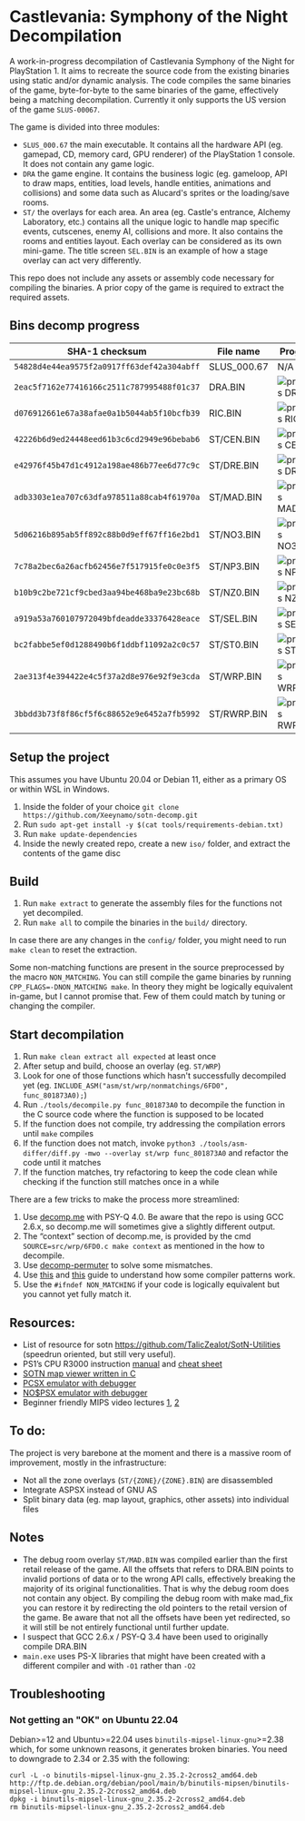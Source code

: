 # Castlevania: Symphony of the Night Decompilation

A work-in-progress decompilation of Castlevania Symphony of the Night for PlayStation 1. It aims to recreate the source code from the existing binaries using static and/or dynamic analysis. The code compiles the same binaries of the game, byte-for-byte to the same binaries of the game, effectively being a matching decompilation. Currently it only supports the US version of the game `SLUS-00067`.

The game is divided into three modules:

* `SLUS_000.67` the main executable. It contains all the hardware API (eg. gamepad, CD, memory card, GPU renderer) of the PlayStation 1 console. It does not contain any game logic.
* `DRA` the game engine. It contains the business logic (eg. gameloop, API to draw maps, entities, load levels, handle entities, animations and collisions) and some data such as Alucard's sprites or the loading/save rooms.
* `ST/` the overlays for each area. An area (eg. Castle's entrance, Alchemy Laboratory, etc.) contains all the unique logic to handle map specific events, cutscenes, enemy AI, collisions and more. It also contains the rooms and entities layout. Each overlay can be considered as its own mini-game. The title screen `SEL.BIN` is an example of how a stage overlay can act very differently.

This repo does not include any assets or assembly code necessary for compiling the binaries. A prior copy of the game is required to extract the required assets.

## Bins decomp progress

| SHA-1 checksum                             | File name  | Progress
|--------------------------------------------|------------|----------
| `54828d4e44ea9575f2a0917ff63def42a304abff` | SLUS_000.67 | N/A 
| `2eac5f7162e77416166c2511c787995488f01c37` | DRA.BIN    | ![progress DRA.BIN](https://img.shields.io/endpoint?url=https://raw.githubusercontent.com/Xeeynamo/sotn-decomp/gh-report/assets/progress-dra.json)
| `d076912661e67a38afae0a1b5044ab5f10bcfb39` | RIC.BIN    | ![progress RIC.BIN](https://img.shields.io/endpoint?url=https://raw.githubusercontent.com/Xeeynamo/sotn-decomp/gh-report/assets/progress-ric.json)
| `42226b6d9ed24448eed61b3c6cd2949e96bebab6` | ST/CEN.BIN | ![progress CEN.BIN](https://img.shields.io/endpoint?url=https://raw.githubusercontent.com/Xeeynamo/sotn-decomp/gh-report/assets/progress-cen.json)
| `e42976f45b47d1c4912a198ae486b77ee6d77c9c` | ST/DRE.BIN | ![progress DRE.BIN](https://img.shields.io/endpoint?url=https://raw.githubusercontent.com/Xeeynamo/sotn-decomp/gh-report/assets/progress-dre.json)
| `adb3303e1ea707c63dfa978511a88cab4f61970a` | ST/MAD.BIN | ![progress MAD.BIN](https://img.shields.io/endpoint?url=https://raw.githubusercontent.com/Xeeynamo/sotn-decomp/gh-report/assets/progress-mad.json)
| `5d06216b895ab5ff892c88b0d9eff67ff16e2bd1` | ST/NO3.BIN | ![progress NO3.BIN](https://img.shields.io/endpoint?url=https://raw.githubusercontent.com/Xeeynamo/sotn-decomp/gh-report/assets/progress-no3.json)
| `7c78a2bec6a26acfb62456e7f517915fe0c0e3f5` | ST/NP3.BIN | ![progress NP3.BIN](https://img.shields.io/endpoint?url=https://raw.githubusercontent.com/Xeeynamo/sotn-decomp/gh-report/assets/progress-np3.json)
| `b10b9c2be721cf9cbed3aa94be468ba9e23bc68b` | ST/NZ0.BIN | ![progress NZ0.BIN](https://img.shields.io/endpoint?url=https://raw.githubusercontent.com/Xeeynamo/sotn-decomp/gh-report/assets/progress-nz0.json)
| `a919a53a760107972049bfdeadde33376428eace` | ST/SEL.BIN | ![progress SEL.BIN](https://img.shields.io/endpoint?url=https://raw.githubusercontent.com/Xeeynamo/sotn-decomp/gh-report/assets/progress-sel.json)
| `bc2fabbe5ef0d1288490b6f1ddbf11092a2c0c57` | ST/ST0.BIN | ![progress ST0.BIN](https://img.shields.io/endpoint?url=https://raw.githubusercontent.com/Xeeynamo/sotn-decomp/gh-report/assets/progress-st0.json)
| `2ae313f4e394422e4c5f37a2d8e976e92f9e3cda` | ST/WRP.BIN | ![progress WRP.BIN](https://img.shields.io/endpoint?url=https://raw.githubusercontent.com/Xeeynamo/sotn-decomp/gh-report/assets/progress-wrp.json)
| `3bbdd3b73f8f86cf5f6c88652e9e6452a7fb5992` | ST/RWRP.BIN | ![progress RWRP.BIN](https://img.shields.io/endpoint?url=https://raw.githubusercontent.com/Xeeynamo/sotn-decomp/gh-report/assets/progress-rwrp.json)


## Setup the project

This assumes you have Ubuntu 20.04 or Debian 11, either as a primary OS or within WSL in Windows.

1. Inside the folder of your choice `git clone https://github.com/Xeeynamo/sotn-decomp.git`
1. Run `sudo apt-get install -y $(cat tools/requirements-debian.txt)`
1. Run `make update-dependencies`
1. Inside the newly created repo, create a new `iso/` folder, and extract the contents of the game disc

## Build

1. Run `make extract` to generate the assembly files for the functions not yet decompiled.
1. Run `make all` to compile the binaries in the `build/` directory.

In case there are any changes in the `config/` folder, you might need to run `make clean` to reset the extraction.

Some non-matching functions are present in the source preprocessed by the macro `NON_MATCHING`. You can still compile the game binaries by running `CPP_FLAGS=-DNON_MATCHING make`. In theory they might be logically equivalent in-game, but I cannot promise that. Few of them could match by tuning or changing the compiler.

## Start decompilation

1. Run `make clean extract all expected` at least once
1. After setup and build, choose an overlay (eg. `ST/WRP`)
1. Look for one of those functions which hasn't successfully decompiled yet (eg. `INCLUDE_ASM("asm/st/wrp/nonmatchings/6FD0", func_801873A0);`)
1. Run `./tools/decompile.py func_801873A0` to decompile the function in the C source code where the function is supposed to be located
1. If the function does not compile, try addressing the compilation errors until `make` compiles
1. If the function does not match, invoke `python3 ./tools/asm-differ/diff.py -mwo --overlay st/wrp func_801873A0` and refactor the code until it matches
1. If the function matches, try refactoring to keep the code clean while checking if the function still matches once in a while

There are a few tricks to make the process more streamlined:

1. Use [decomp.me](https://decomp.me/) with PSY-Q 4.0. Be aware that the repo is using GCC 2.6.x, so decomp.me will sometimes give a slightly different output. 
1. The “context” section of decomp.me, is provided by the cmd `SOURCE=src/wrp/6FD0.c make context` as mentioned in the how to decompile.
1. Use [decomp-permuter](https://github.com/simonlindholm/decomp-permuter) to solve some mismatches.
1. Use [this](https://github.com/mkst/sssv/wiki/Jump-Tables) and [this](https://github.com/pmret/papermario/wiki/GCC-2.8.1-Tips-and-Tricks) guide to understand how some compiler patterns work.
1. Use the `#ifndef NON_MATCHING` if your code is logically equivalent but you cannot yet fully match it.


## Resources:

* List of resource for sotn https://github.com/TalicZealot/SotN-Utilities (speedrun oriented, but still very useful). 
* PS1’s CPU R3000 instruction [manual](https://cgi.cse.unsw.edu.au/~cs3231/doc/R3000.pdf) and [cheat sheet](https://vhouten.home.xs4all.nl/mipsel/r3000-isa.html)
* [SOTN map viewer written in C](https://github.com/KernelEquinox/SotN-Editor)
* [PCSX emulator with debugger](https://www.romhacking.net/utilities/267/)
* [NO$PSX emulator with debugger](https://problemkaputt.de/psx.htm)
* Beginner friendly MIPS video lectures [1](https://www.youtube.com/watch?v=PlavjNH_RRU&list=PLylNWPMX1lPlmEeeMdbEFQo20eHAJL8hx), [2](https://www.youtube.com/watch?v=qzSdglU0SBc&list=PLylNWPMX1lPnipZzKdCWRj2-un5xvLLdK)

## To do:

The project is very barebone at the moment and there is a massive room of improvement, mostly in the infrastructure:

* Not all the zone overlays (`ST/{ZONE}/{ZONE}.BIN`) are disassembled
* Integrate ASPSX instead of GNU AS
* Split binary data (eg. map layout, graphics, other assets) into individual files

## Notes

* The debug room overlay `ST/MAD.BIN` was compiled earlier than the first retail release of the game. All the offsets that refers to DRA.BIN points to invalid portions of data or to the wrong API calls, effectively breaking the majority of its original functionalities. That is why the debug room does not contain any object. By compiling the debug room with make mad_fix you can restore it by redirecting the old pointers to the retail version of the game.
Be aware that not all the offsets have been yet redirected, so it will still be not entirely functional until further update.
* I suspect that GCC 2.6.x / PSY-Q 3.4 have been used to originally compile DRA.BIN
* `main.exe` uses PS-X libraries that might have been created with a different compiler and with `-O1` rather than `-O2`

## Troubleshooting

### Not getting an "OK" on Ubuntu 22.04

Debian>=12 and Ubuntu>=22.04 uses `binutils-mipsel-linux-gnu`>=2.38 which, for some unknown reasons, it generates broken binaries. You need to downgrade to 2.34 or 2.35 with the following:

```shell
curl -L -o binutils-mipsel-linux-gnu_2.35.2-2cross2_amd64.deb http://ftp.de.debian.org/debian/pool/main/b/binutils-mipsen/binutils-mipsel-linux-gnu_2.35.2-2cross2_amd64.deb
dpkg -i binutils-mipsel-linux-gnu_2.35.2-2cross2_amd64.deb
rm binutils-mipsel-linux-gnu_2.35.2-2cross2_amd64.deb
```

